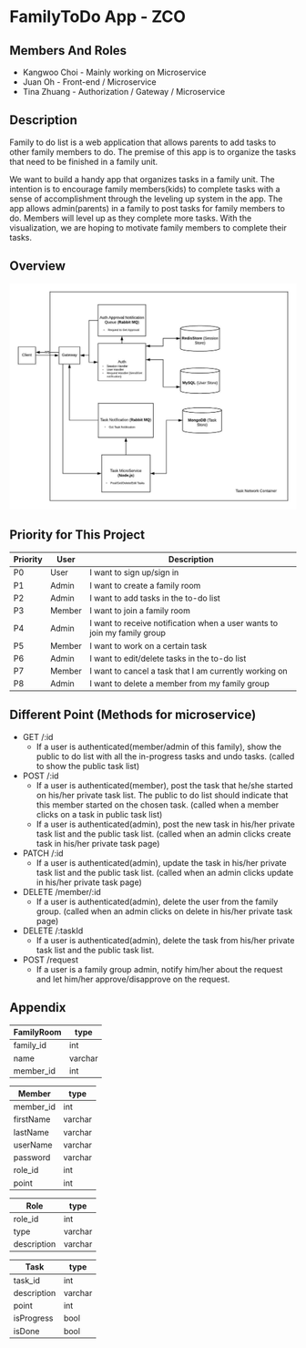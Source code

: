# FamilyToDo App - ZCO

## Members And Roles
<ul>
    <li>Kangwoo Choi - Mainly working on Microservice</li>
    <li>Juan Oh - Front-end / Microservice</li>
    <li>Tina Zhuang - Authorization / Gateway / Microservice</li>
</ul>

## Description

Family to do list is a web application that allows parents to add tasks to other family members to do. The premise of this app is to organize the tasks that need to be finished in a family unit.

We want to build a handy app that organizes tasks in a family unit. The intention is to encourage family members(kids) to complete tasks with a sense of accomplishment through the leveling up system in the app. The app allows admin(parents) in a family to post tasks for family members to do. Members will level up as they complete more tasks. With the visualization, we are hoping to motivate family members to complete their tasks.

## Overview

![Alt text](/img/Overview.jpeg?raw=true "Overview of diagram")

## Priority for This Project

| Priority | User | Description |
| ------------- | ------------- | ------------- |
| P0 | User | I want to sign up/sign in |
| P1 | Admin | I want to create a family room |
| P2 | Admin | I want to add tasks in the to-do list |
| P3 | Member | I want to join a family room |
| P4 | Admin | I want to receive notification when a user wants to join my family group |
| P5 | Member | I want to work on a certain task |
| P6 | Admin | I want to edit/delete tasks in the to-do list |
| P7 | Member | I want to cancel a task that I am currently working on |
| P8 | Admin | I want to delete a member from my family group |

## Different Point (Methods for microservice)
+ GET /:id
    + If a user is authenticated(member/admin of this family), show the public to do list with all the in-progress tasks and undo tasks. (called to show the public task list)
+ POST /:id
  + If a user is authenticated(member), post the task that he/she started on his/her private task list. The public to do list should indicate that this member started on the chosen task. (called when a member clicks on a task in public task list)
   + If a user is authenticated(admin), post the new task in his/her private task list and the public task list. (called when an admin clicks create task in his/her private task page)
+ PATCH /:id
  + If a user is authenticated(admin), update the task in his/her private task list and the public task list. (called when an admin clicks update in his/her private task page)
+ DELETE /member/:id
   + If a user is authenticated(admin), delete the user from the family group. (called when an admin clicks on delete in his/her private task page)
+ DELETE /:taskId
   + If a user is authenticated(admin), delete the task from his/her private task list and the public task list.
+ POST /request
    + If a user is a family group admin, notify him/her about the request and let him/her approve/disapprove on the request.
## Appendix

| FamilyRoom | type |
| ------------- | ------------- |
| family_id  | int |
| name | varchar |
| member_id  | int |

| Member | type |
| ------------- | ------------- |
| member_id  | int |
| firstName | varchar |
| lastName | varchar |
| userName | varchar |
| password | varchar |
| role_id | int |
| point | int |

| Role | type |
| ------------- | ------------- |
| role_id  | int |
| type | varchar |
| description | varchar |

| Task | type |
| ------------- | ------------- |
| task_id  | int |
| description | varchar |
| point | int |
| isProgress | bool |
| isDone | bool |

